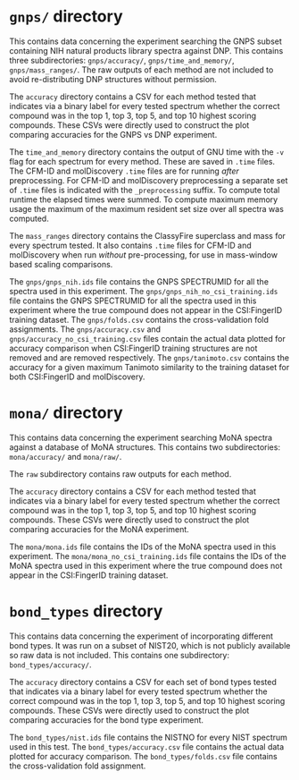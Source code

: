 # `gnps/` directory
This contains data concerning the experiment searching the GNPS subset containing NIH natural products library spectra against DNP.
This contains three subdirectories: `gnps/accuracy/`, `gnps/time_and_memory/`, `gnps/mass_ranges/`.
The raw outputs of each method are not included to avoid re-distributing DNP structures without permission.

The `accuracy` directory contains a CSV for each method tested that indicates via a binary label for every tested spectrum whether the correct compound was in the top 1, top 3, top 5, and top 10 highest scoring compounds.
These CSVs were directly used to construct the plot comparing accuracies for the GNPS vs DNP experiment.

The `time_and_memory` directory contains the output of GNU time with the `-v` flag for each spectrum for every method. These are saved in `.time` files.
The CFM-ID and molDiscovery `.time` files are for running *after* preprocessing.
For CFM-ID and molDiscovery preprocessing a separate set of `.time` files is indicated with the `_preprocessing` suffix.
To compute total runtime the elapsed times were summed.
To compute maximum memory usage the maximum of the maximum resident set size over all spectra was computed.

The `mass_ranges` directory contains the ClassyFire superclass and mass for every spectrum tested.
It also contains `.time` files for CFM-ID and molDiscovery when run *without* pre-processing, for use in mass-window based scaling comparisons.

The `gnps/gnps_nih.ids` file contains the GNPS SPECTRUMID for all the spectra used in this experiment.
The `gnps/gnps_nih_no_csi_training.ids` file contains the GNPS SPECTRUMID for all the spectra used in this experiment where the true compound does not appear in the CSI:FingerID training dataset.
The `gnps/folds.csv` contains the cross-validation fold assignments.
The `gnps/accuracy.csv` and `gnps/accuracy_no_csi_training.csv` files contain the actual data plotted for accuracy comparison when CSI:FingerID training structures are not removed and are removed respectively.
The `gnps/tanimoto.csv` contains the accuracy for a given maximum Tanimoto similarity to the training dataset for both CSI:FingerID and molDiscovery.

# `mona/` directory
This contains data concerning the experiment searching MoNA spectra against a database of MoNA structures.
This contains two subdirectories: `mona/accuracy/` and `mona/raw/`.

The `raw` subdirectory contains raw outputs for each method.

The `accuracy` directory contains a CSV for each method tested that indicates via a binary label for every tested spectrum whether the correct compound was in the top 1, top 3, top 5, and top 10 highest scoring compounds.
These CSVs were directly used to construct the plot comparing accuracies for the MoNA experiment.

The `mona/mona.ids` file contains the IDs of the MoNA spectra used in this experiment.
The `mona/mona_no_csi_training.ids` file contains the IDs of the MoNA spectra used in this experiment where the true compound does not appear in the CSI:FingerID training dataset.

# `bond_types` directory
This contains data concerning the experiment of incorporating different bond types.
It was run on a subset of NIST20, which is not publicly available so raw data is not included.
This contains one subdirectory: `bond_types/accuracy/`.

The `accuracy` directory contains a CSV for each set of bond types tested that indicates via a binary label for every tested spectrum whether the correct compound was in the top 1, top 3, top 5, and top 10 highest scoring compounds.
These CSVs were directly used to construct the plot comparing accuracies for the bond type experiment.

The `bond_types/nist.ids` file contains the NISTNO for every NIST spectrum used in this test.
The `bond_types/accuracy.csv` file contains the actual data plotted for accuracy comparison.
The `bond_types/folds.csv` file contains the cross-validation fold assignment.
